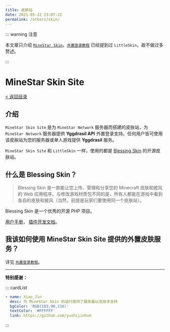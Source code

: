 ```yaml
---
title: 皮肤站
date: 2021-05-22 23:07:22
permalink: /others/skin/
---
```


::: warning 注意

本文章只介绍 [`MineStar Skin`](https://skin.minestar.top/)。[`外置登录教程`](/authlib-injector/) 已经提到过 `LittleSkin`，故不做过多赘述。

:::

# MineStar Skin Site

[< 返回目录](/tree)

## 介绍

`MineStar Skin Site` 是为 `MineStar Network` 服务器而搭建的皮肤站，为 `MineStar Network` 服务器提供 **Yggdrasil API** 外置登录支持。任何用户皆可使用该皮肤站为您的服务器或单人游戏提供 **Yggdrasil** 服务。

`MineStar Skin Site` 和 `LittleSkin` 一样，使用的都是 [
Blessing Skin](https://github.com/bs-community/blessing-skin-server) 的开源皮肤站。

## 什么是 Blessing Skin？

> Blessing Skin 是一款能让您上传、管理和分享您的 Minecraft 皮肤和披风的 Web 应用程序。与修改游戏材质包不同的是，所有人都能在游戏中看到各自的皮肤和披风（当然，前提是玩家们要使用同一个皮肤站）。

Blessing Skin 是一个优秀的开源 PHP 项目。

[用户手册](https://blessing.netlify.app/)，
[插件开发文档](https://bs-plugin.netlify.app/)。

## 我该如何使用 MineStar Skin Site 提供的外置皮肤服务？

详见 [`外置登录教程`](/guide/authlib-injector/)。

---

**特别感谢：**

::: cardList
```yaml
- name: Xiao_Jin
  desc: 为 MineStar Skin 的运行提供了服务器以及技术支持
  bgColor: 'RGB(103,90,116)'
  textColor: '#FFFFFF'
  link: https://github.com/yushijinhun
```
:::


